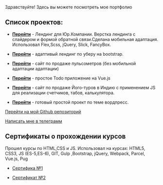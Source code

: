 Здравствуйте!
Здесь вы можете посмотреть мое портфолио

## Список проектов:

- **[Перейти](https://pullso.github.io/projects/landing_flex/)** - Лендинг для Юр.Компании. Верстка лендинга с слайдером и формой обратной связи.Сделана мобильная адаптация. Использовал Flex,Scss, jQuery, Slick, FancyBox.

- **[Перейти](https://pullso.github.io/projects/Uber_bootstrap/src/)** - адаптивый лендинг по уберу на bootstrap.
- **[Перейти](https://pullso.github.io/projects/Pulse_flex/dist)** - сайт по продаже пульсометров (без мобильной адаптации адаптации)
- **[Перейти](https://pullso.github.io/projects/vue-todo/)** - простое Todo приложение на Vue.js
- **[Перейти](https://pullso.github.io/projects/yoga_js/)** - сайт по продаже Його-туров в Индию с применением JS для реализации счетчиков, табов, калькулятора.
- **[Перейти](https://pullso.github.io/projects/Wordpress/)** - готовый простой проект по теме вордпресс.

[Перейти на мой Github репозиторий](https://github.com/pullso/pullso.github.io)

[Написать мне в телеграмм](https://t-do.ru/pullso/)

## Сертификаты о прохождении курсов

Прошел курсы по HTML,CSS и JS.
Использовал на курсах: HTML5, CSS3, JS (ES-5,ES-6), GIT, Gulp ,Bootstrap, jQuery, Webpack, Parcel, Vue.js, Pug

- [Сертифика №1](https://www.udemy.com/certificate/UC-fe0493a0-0124-4d23-a538-5c62b5903bcd)

- [Сертификат №2](https://www.udemy.com/certificate/UC-3f63b80f-0a14-4a56-a578-ea9f4151ea51/)
